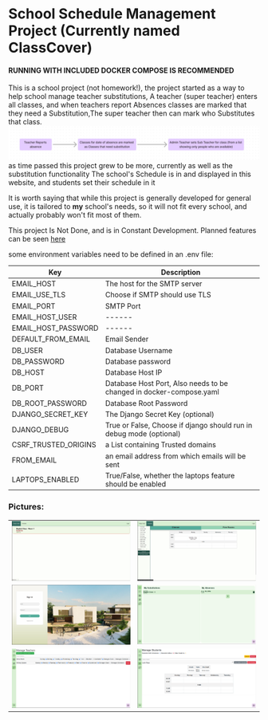 
# School Schedule Management Project (Currently named ClassCover)
#### **RUNNING WITH INCLUDED DOCKER COMPOSE IS RECOMMENDED**

This is a school project (not homework!), the project started as a way to help school manage teacher substitutions,
A teacher (super teacher) enters all classes, and when teachers report Absences classes are marked that they need a Substitution,The super teacher then can mark who Substitutes that class.
![img.png](docs/flowchart.png)
as time passed this project grew to be more, currently as well as the substitution functionality
The school's Schedule is in and displayed in this website, and students set their schedule in it 

It is worth saying that while this project is generally developed for general use, it is tailored to **my** school's needs, so it will not fit every school, and actually probably won't fit most of them.

This project Is Not Done, and is in Constant Development. Planned features can be seen [here](https://trello.com/invite/b/66bf1a12e149d62e1081d4a0/ATTI775b626d4d09667dcce4dfae700f2e7a8C15D686/school-managment)

some environment variables need to be defined in an .env file:

| Key                  | Description                                                         |  
|----------------------|---------------------------------------------------------------------|
| EMAIL_HOST           | The host for the SMTP server                                        |
| EMAIL_USE_TLS        | Choose if SMTP should use TLS                                       |
| EMAIL_PORT           | SMTP Port                                                           |
| EMAIL_HOST_USER      | ------                                                              |
| EMAIL_HOST_PASSWORD  | ------                                                              |
| DEFAULT_FROM_EMAIL   | Email Sender                                                        |
| DB_USER              | Database Username                                                   |
| DB_PASSWORD          | Database password                                                   |
| DB_HOST              | Database Host IP                                                    |
| DB_PORT              | Database Host Port, Also needs to be changed in docker-compose.yaml |
| DB_ROOT_PASSWORD     | Database Root Password                                              |
| DJANGO_SECRET_KEY    | The Django Secret Key (optional)                                    |
| DJANGO_DEBUG         | True or False, Choose if django should run in debug mode (optional) |
 | CSRF_TRUSTED_ORIGINS | a List containing Trusted domains                                   |
| FROM_EMAIL           | an email address from which emails will be sent                     |
| LAPTOPS_ENABLED      | True/False, whether the laptops feature should be enabled           |
 ### Pictures:
|                              |                              |
|------------------------------|------------------------------|
| ![img_1.png](docs/img_1.png) | ![img_2.png](docs/img_2.png) |
 | ![img_3.png](docs/img_3.png) | ![img_4.png](docs/img_4.png) |
| ![img_5.png](docs/img_5.png) | ![img_6.png](docs/img_6.png) |